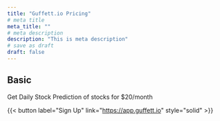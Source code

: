 ```yaml
---
title: "Guffett.io Pricing"
# meta title
meta_title: ""
# meta description
description: "This is meta description"
# save as draft
draft: false
---
```


[//]: # (## Free Trial)

[//]: # ()
[//]: # (7 Days Free Trial)

[//]: # ()
[//]: # ({{< button label="Sign Up" link="https://app.guffett.io" style="solid" >}})

## Basic

Get Daily Stock Prediction of stocks for $20/month

{{< button label="Sign Up" link="https://app.guffett.io" style="solid" >}}

[//]: # (## Pro)

[//]: # ()

[//]: # (Coming Soon!)


[//]: # ({{< button label="Sign Up" link="https://app.guffett.io" style="disable" >}})